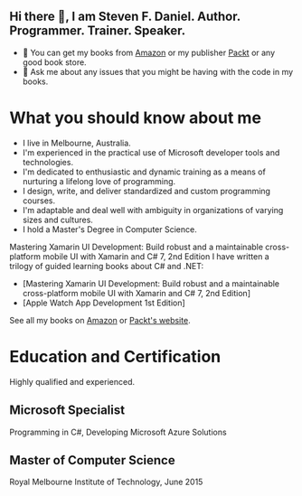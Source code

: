 ## Hi there 👋, I am Steven F. Daniel. Author. Programmer. Trainer. Speaker.

- 📖 You can get my books from [Amazon](https://www.amazon.com/Steven-F.-Daniel/e/B01NAV345T/) or my publisher [Packt](https://subscription.packtpub.com/search?query=steven+f.+daniel) or any good book store.
- 💬 Ask me about any issues that you might be having with the code in my books.

# What you should know about me

- I live in Melbourne, Australia.
- I'm experienced in the practical use of Microsoft developer tools and technologies.
- I'm dedicated to enthusiastic and dynamic training as a means of nurturing a lifelong love of programming.
- I design, write, and deliver standardized and custom programming courses.
- I'm adaptable and deal well with ambiguity in organizations of varying sizes and cultures.
- I hold a Master's Degree in Computer Science.

Mastering Xamarin UI Development: Build robust and a maintainable cross-platform mobile UI with Xamarin and C# 7, 2nd Edition
I have written a trilogy of guided learning books about C# and .NET:
- [Mastering Xamarin UI Development: Build robust and a maintainable cross-platform mobile UI with Xamarin and C# 7, 2nd Edition]
- [Apple Watch App Development 1st Edition]

See all my books on [Amazon](https://www.amazon.com/Steven-F.-Daniel/e/B01NAV345T/) or 
[Packt's website](https://subscription.packtpub.com/search?query=steven+f.+daniel).

# Education and Certification
Highly qualified and experienced.

## Microsoft Specialist
Programming in C#, Developing Microsoft Azure Solutions

## Master of Computer Science
Royal Melbourne Institute of Technology, June 2015
